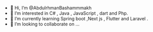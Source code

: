 - 👋 Hi, I’m @AbdulrhmanBashammmakh
- 👀 I’m interested in C# , Java , JavaScript , dart and Php.
- 🌱 I’m currently learning Spring boot ,Next js , Flutter and Laravel .
- 💞️ I’m looking to collaborate on ...


<!---
AbdulrhmanBashammmakh/AbdulrhmanBashammmakh is a ✨ special ✨ repository because its `README.md` (this file) appears on your GitHub profile.
You can click the Preview link to take a look at your changes.
--->
